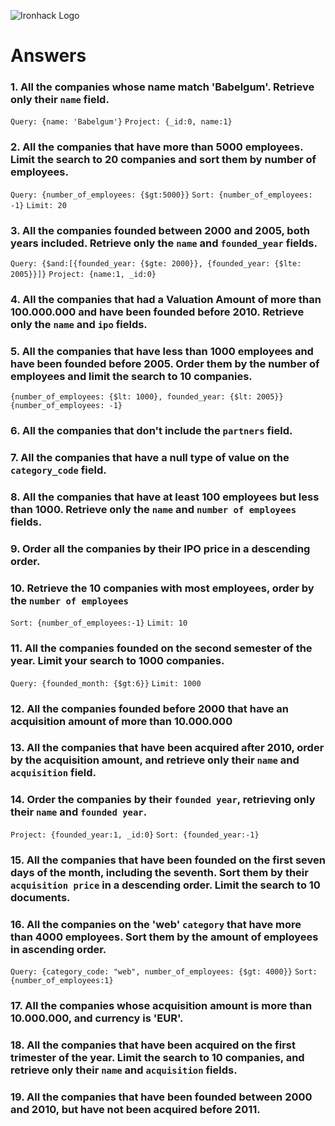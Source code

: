 ![Ironhack Logo](https://i.imgur.com/1QgrNNw.png)

# Answers

### 1. All the companies whose name match 'Babelgum'. Retrieve only their `name` field.

<!-- Your Code Goes Here -->
`Query: {name: 'Babelgum'}`
`Project: {_id:0, name:1}`

### 2. All the companies that have more than 5000 employees. Limit the search to 20 companies and sort them by **number of employees**.

<!-- Your Code Goes Here -->
`Query: {number_of_employees: {$gt:5000}}`
`Sort: {number_of_employees: -1}`
`Limit: 20`

### 3. All the companies founded between 2000 and 2005, both years included. Retrieve only the `name` and `founded_year` fields.

<!-- Your Code Goes Here -->
`Query: {$and:[{founded_year: {$gte: 2000}}, {founded_year: {$lte: 2005}}]}`
`Project: {name:1, _id:0}`

### 4. All the companies that had a Valuation Amount of more than 100.000.000 and have been founded before 2010. Retrieve only the `name` and `ipo` fields.

<!-- Your Code Goes Here -->

### 5. All the companies that have less than 1000 employees and have been founded before 2005. Order them by the number of employees and limit the search to 10 companies.

<!-- Your Code Goes Here -->
`{number_of_employees: {$lt: 1000}, founded_year: {$lt: 2005}}`
`{number_of_employees: -1}`

### 6. All the companies that don't include the `partners` field.

<!-- Your Code Goes Here -->

### 7. All the companies that have a null type of value on the `category_code` field.

<!-- Your Code Goes Here -->

### 8. All the companies that have at least 100 employees but less than 1000. Retrieve only the `name` and `number of employees` fields.

<!-- Your Code Goes Here -->


### 9. Order all the companies by their IPO price in a descending order.

<!-- Your Code Goes Here -->

### 10. Retrieve the 10 companies with most employees, order by the `number of employees`

<!-- Your Code Goes Here -->
`Sort: {number_of_employees:-1}`
`Limit: 10`

### 11. All the companies founded on the second semester of the year. Limit your search to 1000 companies.

<!-- Your Code Goes Here -->
`Query: {founded_month: {$gt:6}}`
`Limit: 1000`

### 12. All the companies founded before 2000 that have an acquisition amount of more than 10.000.000

<!-- Your Code Goes Here -->

### 13. All the companies that have been acquired after 2010, order by the acquisition amount, and retrieve only their `name` and `acquisition` field.

<!-- Your Code Goes Here -->

### 14. Order the companies by their `founded year`, retrieving only their `name` and `founded year`.

<!-- Your Code Goes Here -->
`Project: {founded_year:1, _id:0}`
`Sort: {founded_year:-1}`

### 15. All the companies that have been founded on the first seven days of the month, including the seventh. Sort them by their `acquisition price` in a descending order. Limit the search to 10 documents.

<!-- Your Code Goes Here -->

### 16. All the companies on the 'web' `category` that have more than 4000 employees. Sort them by the amount of employees in ascending order.

<!-- Your Code Goes Here -->
`Query: {category_code: "web", number_of_employees: {$gt: 4000}}`
`Sort: {number_of_employees:1}`

### 17. All the companies whose acquisition amount is more than 10.000.000, and currency is 'EUR'.

<!-- Your Code Goes Here -->

### 18. All the companies that have been acquired on the first trimester of the year. Limit the search to 10 companies, and retrieve only their `name` and `acquisition` fields.

<!-- Your Code Goes Here -->

### 19. All the companies that have been founded between 2000 and 2010, but have not been acquired before 2011.

<!-- Your Code Goes Here -->
